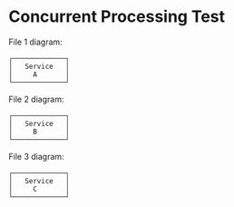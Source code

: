 # Concurrent Processing Test

File 1 diagram:
```
┌─────────────┐
│   Service   │
│     A       │
└─────────────┘
```

File 2 diagram:
```
┌─────────────┐
│   Service   │
│     B       │
└─────────────┘
```

File 3 diagram:
```
┌─────────────┐
│   Service   │
│     C       │
└─────────────┘
```